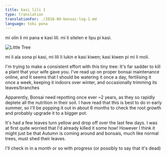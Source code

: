 ```yaml
---
title: kasi lili 1
type: translation
translationFor: ./2018-09-bonsai-log-1.md
language: toki pona
---
```


mi olin li mi pana e kasi lili. mi li sitelen e lipu pi kasi.

![Little Tree](Bonsai2)

mi li ala sona pi kasi, mi lili li lukin e kasi kiwen; kasi kiwen pi mi li moli.

I'm trying to make a consistent effort with this tiny tree: It's far sadder to kill a plant that your wife gave you. I've read up on proper bonsai maintenance online, and It seems that I should be watering it once a day, fertilising it once a week, keeping it indoors over winter, and occasionally trimming its leaves/branches

Apparently, Bonsai need repotting once ever ~2 years, as they so rapidly deplete all the nutrition in their soil. I have read that this is best to do in early summer, so I'll be popping it out in about 6 months to check the root growth and probably upgrade it to a bigger pot.

It's had a few leaves turn yellow and drop off over the last few days. I was at first quite worried that I'd already killed it some how! However I think it might just be that Autumn is coming around and bonsais, much like normal trees, must shed their leaves.

I'll check in in a month or so with progress (or possibly to say that it's dead)
